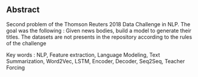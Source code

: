 ## Abstract

Second problem of the Thomson Reuters 2018 Data Challenge in NLP. The goal was the following : Given news bodies, build a model to generate their titles. The datasets are not presents in the repository according to the rules of the challenge

Key words : NLP, Feature extraction, Language Modeling, Text Summarization, Word2Vec, LSTM, Encoder, Decoder, Seq2Seq, Teacher Forcing


